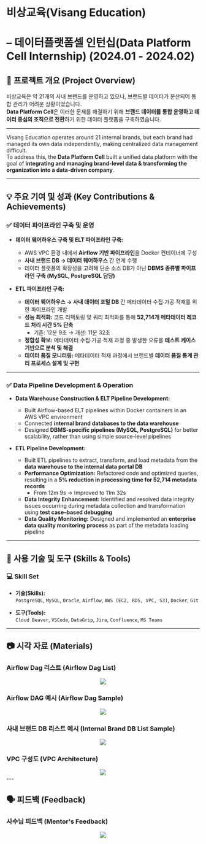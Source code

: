 # 비상교육(Visang Education)
# – 데이터플랫폼셀 인턴십(Data Platform Cell Internship) (2024.01 - 2024.02)

## 📌 프로젝트 개요 (Project Overview)

비상교육은 약 21개의 사내 브랜드를 운영하고 있으나, 브랜드별 데이터가 분산되어 통합 관리가 어려운 상황이었습니다.  
**Data Platform Cell**은 이러한 문제를 해결하기 위해 **브랜드 데이터를 통합 운영하고 데이터 중심의 조직으로 전환**하기 위한 데이터 플랫폼을 구축하였습니다.

---

Visang Education operates around 21 internal brands, but each brand had managed its own data independently, making centralized data management difficult.  
To address this, the **Data Platform Cell** built a unified data platform with the goal of **integrating and managing brand-level data & transforming the organization into a data-driven company**.

---

## 💡 주요 기여 및 성과 (Key Contributions & Achievements)

### ✅ 데이터 파이프라인 구축 및 운영

- **데이터 웨어하우스 구축 및 ELT 파이프라인 구축:**  
  - AWS VPC 환경 내에서 **Airflow 기반 파이프라인**을 Docker 컨테이너에 구성
  - **사내 브랜드 DB → 데이터 웨어하우스** 간 연계 수행
  - 데이터 플랫폼의 확장성을 고려해 단순 소스 DB가 아닌 **DBMS 종류별 파이프라인 구축 (MySQL, PostgreSQL 담당)**

- **ETL 파이프라인 구축:**
  - **데이터 웨어하우스 → 사내 데이터 포털 DB** 간 메타데이터 수집∙가공∙적재를 위한 파이프라인 개발
  - **성능 최적화:**  코드 리팩토링 및 쿼리 최적화를 통해 **52,714개 메타데이터 레코드 처리 시간 5% 단축**
    - 기존: 12분 9초 → 개선: 11분 32초
  - **정합성 확보:** 메타데이터 수집·가공·적재 과정 중 발생한 오류를 **테스트 케이스 기반으로 분석 및 해결**
  - **데이터 품질 모니터링:** 메타데이터 적재 과정에서 브랜드별 **데이터 품질 통계 관리 프로세스 설계 및 구현**

---
### ✅ Data Pipeline Development & Operation

- **Data Warehouse Construction & ELT Pipeline Development:**  
  - Built Airflow-based ELT pipelines within Docker containers in an AWS VPC environment  
  - Connected **internal brand databases to the data warehouse**  
  - Designed **DBMS-specific pipelines (MySQL, PostgreSQL)** for better scalability, rather than using simple source-level pipelines

- **ETL Pipeline Development:**  
  - Built ETL pipelines to extract, transform, and load metadata from the **data warehouse to the internal data portal DB**  
  - **Performance Optimization:** Refactored code and optimized queries, resulting in a **5% reduction in processing time for 52,714 metadata records**  
    - From 12m 9s → Improved to 11m 32s  
  - **Data Integrity Enhancement:** Identified and resolved data integrity issues occurring during metadata collection and transformation using **test case–based debugging**  
  - **Data Quality Monitoring:** Designed and implemented an **enterprise data quality monitoring process** as part of the metadata loading pipeline

---

## 🧰 사용 기술 및 도구 (Skills & Tools)

### 💻 Skill Set

- **기술(Skills):**  
  `PostgreSQL`, `MySQL`, `Oracle`, `Airflow`, `AWS (EC2, RDS, VPC, S3)`, `Docker`, `Git`

- **도구(Tools):**  
  `Cloud Beaver`, `VSCode`, `DataGrip`, `Jira`, `Confluence`, `MS Teams`

---

## 📷 시각 자료 (Materials)

### Airflow Dag 리스트   (Airflow Dag List)
<div align="center">
    <img src="https://github.com/user-attachments/assets/86b33ad5-6bf5-460f-8fca-be516126a639">
</div>

### Airflow DAG 예시  (Airflow Dag Sample)
<div align="center">
    <img src="https://github.com/jeongmin1217/Visang-Education-Data-Platform-Cell-Review/assets/79658037/8c548eff-ffb9-423f-8d9c-4d8beb711114">
</div>

### 사내 브랜드 DB 리스트 예시 (Internal Brand DB List Sample)  
<div align="center">
    <img src="https://github.com/user-attachments/assets/6134822e-cba5-4bf5-8dd9-10fdc0398d92">
</div>

### VPC 구성도 (VPC Architecture)
<div align="center">
    <img src="https://github.com/jeongmin1217/Visang-Education-Data-Platform-Cell-Review/assets/79658037/c6cf2c5c-a249-4bf5-9223-5c2bb4a5effa">
</div>
---

## 🗣️ 피드백 (Feedback)

### 사수님 피드백 (Mentor's Feedback)
<div align="center">
    <img src="https://github.com/jeongmin1217/Visang-Education-Data-Platform-Cell-Review/assets/79658037/577d388d-d5fb-4a6a-9c4d-f5a8d0effb24">
</div>

